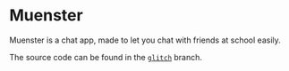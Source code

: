# Muenster
Muenster is a chat app, made to let you chat with friends at school easily.

The source code can be found in the [``glitch``](https://github.com/red-stone-network/muenster/tree/glitch) branch.
